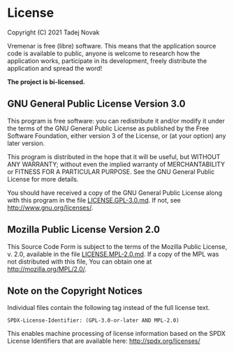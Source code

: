 # License

Copyright (C) 2021 Tadej Novak

Vremenar is free (libre) software. This means that the application
source code is available to public, anyone is welcome to research
how the application works, participate in its development, freely
distribute the application and spread the word!

**The project is bi-licensed.**


## GNU General Public License Version 3.0

This program is free software: you can redistribute it and/or modify
it under the terms of the GNU General Public License as published by
the Free Software Foundation, either version 3 of the License, or
(at your option) any later version.

This program is distributed in the hope that it will be useful,
but WITHOUT ANY WARRANTY; without even the implied warranty of
MERCHANTABILITY or FITNESS FOR A PARTICULAR PURPOSE.  See the
GNU General Public License for more details.

You should have received a copy of the GNU General Public License
along with this program in the file [LICENSE.GPL-3.0.md](LICENSE.GPL-3.0.md).
If not, see <http://www.gnu.org/licenses/>.


## Mozilla Public License Version 2.0

This Source Code Form is subject to the terms of the Mozilla Public
License, v. 2.0, available in the file [LICENSE.MPL-2.0.md](LICENSE.MPL-2.0.md).
If a copy of the MPL was not distributed with this
file, You can obtain one at <http://mozilla.org/MPL/2.0/>.


## Note on the Copyright Notices

Individual files contain the following tag instead of the full license text.

    SPDX-License-Identifier: (GPL-3.0-or-later AND MPL-2.0)

This enables machine processing of license information based on the SPDX
License Identifiers that are available here: <http://spdx.org/licenses/>
